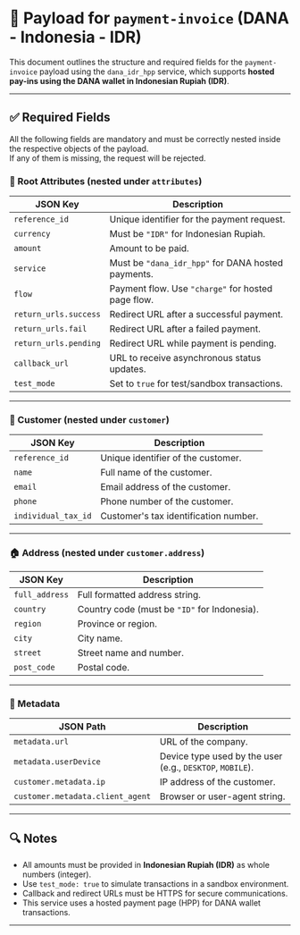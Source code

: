 # 📄 Payload for `payment-invoice` (DANA - Indonesia - IDR)

This document outlines the structure and required fields for the `payment-invoice` payload using the `dana_idr_hpp` service, which supports **hosted pay-ins using the DANA wallet in Indonesian Rupiah (IDR)**.

---

## ✅ Required Fields

All the following fields are mandatory and must be correctly nested inside the respective objects of the payload.  
If any of them is missing, the request will be rejected.

### 🧾 Root Attributes (nested under `attributes`)

| JSON Key             | Description                                                                 |
|----------------------|-----------------------------------------------------------------------------|
| `reference_id`       | Unique identifier for the payment request.                                  |
| `currency`           | Must be `"IDR"` for Indonesian Rupiah.                                      |
| `amount`             | Amount to be paid.                                                          |
| `service`            | Must be `"dana_idr_hpp"` for DANA hosted payments.                          |
| `flow`               | Payment flow. Use `"charge"` for hosted page flow.                          |
| `return_urls.success`| Redirect URL after a successful payment.                                    |
| `return_urls.fail`   | Redirect URL after a failed payment.                                        |
| `return_urls.pending`| Redirect URL while payment is pending.                                      |
| `callback_url`       | URL to receive asynchronous status updates.                                 |
| `test_mode`          | Set to `true` for test/sandbox transactions.                                |

---

### 👤 Customer (nested under `customer`)

| JSON Key             | Description                                                             |
|----------------------|-------------------------------------------------------------------------|
| `reference_id`       | Unique identifier of the customer.                                      |
| `name`               | Full name of the customer.                                              |
| `email`              | Email address of the customer.                                          |
| `phone`              | Phone number of the customer.                                           |
| `individual_tax_id`  | Customer's tax identification number.                                   |

---

### 🏠 Address (nested under `customer.address`)

| JSON Key         | Description                                                                 |
|------------------|-----------------------------------------------------------------------------|
| `full_address`   | Full formatted address string.                                              |
| `country`        | Country code (must be `"ID"` for Indonesia).                                |
| `region`         | Province or region.                                                         |
| `city`           | City name.                                                                  |
| `street`         | Street name and number.                                                     |
| `post_code`      | Postal code.                                                                |

---

### 🧩 Metadata

| JSON Path                        | Description                                                   |
|----------------------------------|---------------------------------------------------------------|
| `metadata.url`                   | URL of the company.                                           |
| `metadata.userDevice`            | Device type used by the user (e.g., `DESKTOP`, `MOBILE`).     |
| `customer.metadata.ip`           | IP address of the customer.                                   |
| `customer.metadata.client_agent` | Browser or user-agent string.                                 |

---

## 🔍 Notes

- All amounts must be provided in **Indonesian Rupiah (IDR)** as whole numbers (integer).
- Use `test_mode: true` to simulate transactions in a sandbox environment.
- Callback and redirect URLs must be HTTPS for secure communications.
- This service uses a hosted payment page (HPP) for DANA wallet transactions.

---
